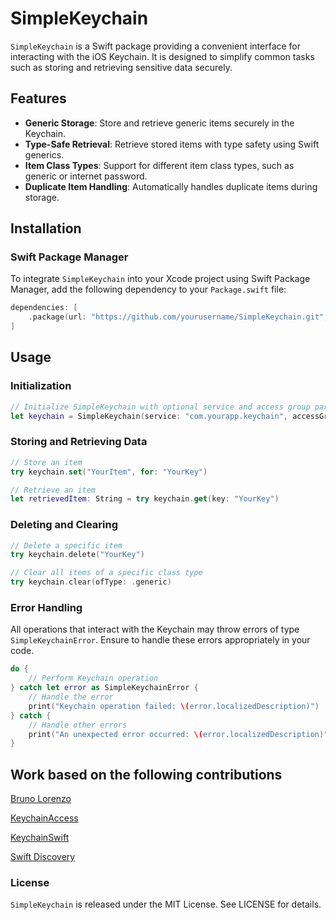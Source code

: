 # SimpleKeychain

`SimpleKeychain` is a Swift package providing a convenient interface for interacting with the iOS Keychain. It is designed to simplify common tasks such as storing and retrieving sensitive data securely.

## Features

- **Generic Storage**: Store and retrieve generic items securely in the Keychain.
- **Type-Safe Retrieval**: Retrieve stored items with type safety using Swift generics.
- **Item Class Types**: Support for different item class types, such as generic or internet password.
- **Duplicate Item Handling**: Automatically handles duplicate items during storage.

## Installation

### Swift Package Manager

To integrate `SimpleKeychain` into your Xcode project using Swift Package Manager, add the following dependency to your `Package.swift` file:

```swift
dependencies: [
    .package(url: "https://github.com/yourusername/SimpleKeychain.git", from: "0.1.0")
]
```

## Usage

### Initialization

```swift
// Initialize SimpleKeychain with optional service and access group parameters
let keychain = SimpleKeychain(service: "com.yourapp.keychain", accessGroup: "your.access.group")
```

### Storing and Retrieving Data

```swift
// Store an item
try keychain.set("YourItem", for: "YourKey")

// Retrieve an item
let retrievedItem: String = try keychain.get(key: "YourKey")
```

### Deleting and Clearing

```swift
// Delete a specific item
try keychain.delete("YourKey")

// Clear all items of a specific class type
try keychain.clear(ofType: .generic)
```

### Error Handling

All operations that interact with the Keychain may throw errors of type `SimpleKeychainError`. Ensure to handle these errors appropriately in your code.

```swift
do {
    // Perform Keychain operation
} catch let error as SimpleKeychainError {
    // Handle the error
    print("Keychain operation failed: \(error.localizedDescription)")
} catch {
    // Handle other errors
    print("An unexpected error occurred: \(error.localizedDescription)")
}
```

## Work based on the following contributions

[Bruno Lorenzo](https://blorenzop.medium.com/keychain-services-in-swift-ecb9d6d5c6cd)

[KeychainAccess](https://github.com/kishikawakatsumi/KeychainAccess)

[KeychainSwift](https://github.com/evgenyneu/keychain-swift/)

[Swift Discovery](https://onmyway133.com/posts/how-to-use-keychain-in-swift/)


### License
`SimpleKeychain` is released under the MIT License. See LICENSE for details.